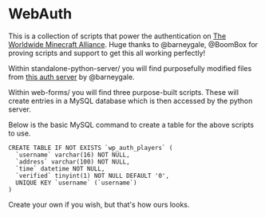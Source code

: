 WebAuth
========

This is a collection of scripts that power the authentication on [The Worldwide Minecraft Alliance](http://wma.im/register). Huge thanks to @barneygale, @BoomBox for proving scripts and support to get this all working perfectly!

Within standalone-python-server/ you will find purposefully modified files from [this auth server](https://github.com/barneygale/authserver) by @barneygale.

Within web-forms/ you will find three purpose-built scripts. These will create entries in a MySQL database which is then accessed by the python server.

Below is the basic MySQL command to create a table for the above scripts to use.

    CREATE TABLE IF NOT EXISTS `wp_auth_players` (
      `username` varchar(16) NOT NULL,
      `address` varchar(100) NOT NULL,
      `time` datetime NOT NULL,
      `verified` tinyint(1) NOT NULL DEFAULT '0',
      UNIQUE KEY `username` (`username`)
    )

Create your own if you wish, but that's how ours looks.
